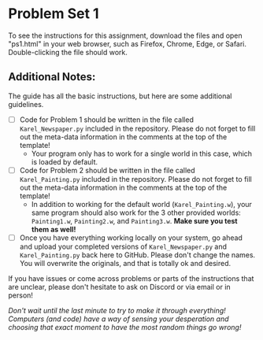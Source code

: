 # Problem Set 1

To see the instructions for this assignment, download the files and open "ps1.html" in your web browser, such as Firefox, Chrome, Edge, or Safari. Double-clicking the file should work.

## Additional Notes:
The guide has all the basic instructions, but here are some additional guidelines.
- [ ] Code for Problem 1 should be written in the file called `Karel_Newspaper.py` included in the repository. Please do not forget to fill out the meta-data information in the comments at the top of the template!
	- Your program only has to work for a single world in this case, which is loaded by default.
- [ ] Code for Problem 2 should be written in the file called `Karel_Painting.py` included in the repository. Please do not forget to fill out the meta-data information in the comments at the top of the template!
	- In addition to working for the default world (`Karel_Painting.w`), your same program should also work for the 3 other provided worlds: `Painting1.w`, `Painting2.w`, and `Painting3.w`. **Make sure you test them as well!**
- [ ] Once you have everything working locally on your system, go ahead and upload your completed versions of `Karel_Newspaper.py` and `Karel_Painting.py` back here to GitHub. Please don't change the names. You will overwrite the originals, and that is totally ok and desired.

If you have issues or come across problems or parts of the instructions that are unclear, please don't hesitate to ask on Discord or via email or in person!

_Don't wait until the last minute to try to make it through everything! Computers (and code) have a way of sensing your desperation and choosing that exact moment to have the most random things go wrong!_
